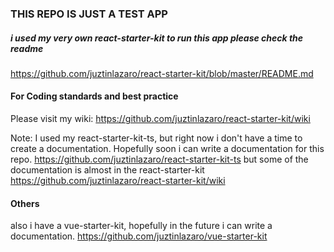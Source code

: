 ### THIS REPO IS JUST A TEST APP

##### i used my very own react-starter-kit to run this app please check the readme
https://github.com/juztinlazaro/react-starter-kit/blob/master/README.md

#### For Coding standards and best practice
Please visit my wiki:
https://github.com/juztinlazaro/react-starter-kit/wiki

Note: 
I used my react-starter-kit-ts, but right now i don't have a time to create a documentation. Hopefully soon i can write a documentation for this repo.
 https://github.com/juztinlazaro/react-starter-kit-ts but some of the documentation is almost in the react-starter-kit https://github.com/juztinlazaro/react-starter-kit/wiki

#### Others
also i have a vue-starter-kit, hopefully in the future i can write a documentation. 
https://github.com/juztinlazaro/vue-starter-kit